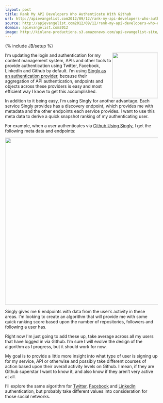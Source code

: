 ```yaml
---
layout: post
title: Rank My API Developers Who Authenticate With Github
url: http://apievangelist.com2012/09/12/rank-my-api-developers-who-authenticate-with-github/
source: http://apievangelist.com2012/09/12/rank-my-api-developers-who-authenticate-with-github/
domain: apievangelist.com2012
image: http://kinlane-productions.s3.amazonaws.com/api-evangelist-site/blog/singly-twitter-linkedin-github-facebook-authentication.png
---
```

{% include JB/setup %}<p>
     <img src="https://s3.amazonaws.com/kinlane-productions/singly/singly-twitter-linkedin-github-facebook-authentication.png"  width="150" align="right" />
</p>
<p>
     I’m updating the login and authentication for my content management system, APIs and other tools to provide authentication using Twitter, Facebook, LinkedIn and Github by default. I’m using <a href="https://singly.com/">Singly as an authentication provider</a>, because their aggregation of API authentication, endpoints and objects across these providers is easy and most efficient way I know to get this accomplished.
</p>
<p>
     In addition to it being easy, I’m using Singly for another advantage. Each service Singly provides has a discovery endpoint, which provides me with metadata and the other endpoints each service provides. I want to use this meta data to derive a quick snapshot ranking of my authenticating user.
</p>
<p>
     For example, when a user authenticates via <a href="https://github.com/">Github Using Singly</a>, I get the following meta data and endpoints:
</p>
<p>
     <img src="https://s3.amazonaws.com/kinlane-productions/singly/Singly-Github-Meta-Endpoints.png"  width="550" />
</p>
<p>
     Singly gives me 6 endpoints with data from the user’s activity in these areas. I’m looking to create an algorithm that will provide me with some quick ranking score based upon the number of repositories, followers and following a user has.
</p>
<p>
     Right now I'm just going to add these up, take average across all my users that have logged in via Github. I’m sure I will evolve the design of the algorithm as I progress, but it should work for now.
</p>
<p>
     My goal is to provide a little more insight into what type of user is signing up for my service, API or otherwise and possibly take different courses of action based upon their overall activity levels on Github. I mean, if they are Github superstar I want to know it, and also know if they aren’t very active at all.
</p>
<p>
     I’ll explore the same algorithm for <a href="https://www.singly.com/docs/twitter">Twitter</a>, <a href="https://www.singly.com/docs/facebook">Facebook</a> and <a href="https://www.singly.com/docs/linkedin">LinkedIn</a> authentication, but probably take different values into consideration for those social networks.
</p>
